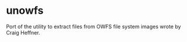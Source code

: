 unowfs
======

Port of the utility to extract files from OWFS file system images wrote by Craig Heffner.
